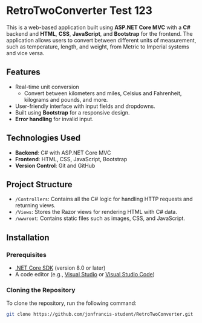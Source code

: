 # RetroTwoConverter Test 123

This is a web-based application built using **ASP.NET Core MVC** with a **C#** backend and **HTML**, **CSS**, **JavaScript**, and **Bootstrap** for the frontend. The application allows users to convert between different units of measurement, such as temperature, length, and weight, from Metric to Imperial systems and vice versa.

## Features

- Real-time unit conversion
  - Convert between kilometers and miles, Celsius and Fahrenheit, kilograms and pounds, and more.
- User-friendly interface with input fields and dropdowns.
- Built using **Bootstrap** for a responsive design.
- **Error handling** for invalid input.

## Technologies Used

- **Backend**: C# with ASP.NET Core MVC
- **Frontend**: HTML, CSS, JavaScript, Bootstrap
- **Version Control**: Git and GitHub

## Project Structure

- `/Controllers`: Contains all the C# logic for handling HTTP requests and returning views.
- `/Views`: Stores the Razor views for rendering HTML with C# data.
- `/wwwroot`: Contains static files such as images, CSS, and JavaScript.
  
## Installation

### Prerequisites

- [.NET Core SDK](https://dotnet.microsoft.com/download) (version 8.0 or later)
- A code editor (e.g., [Visual Studio](https://visualstudio.microsoft.com/) or [Visual Studio Code](https://code.visualstudio.com/))

### Cloning the Repository

To clone the repository, run the following command:

```bash
git clone https://github.com/jonfrancis-student/RetroTwoConverter.git
